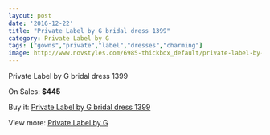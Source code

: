 ```yaml
---
layout: post
date: '2016-12-22'
title: "Private Label by G bridal dress 1399"
category: Private Label by G
tags: ["gowns","private","label","dresses","charming"]
image: http://www.novstyles.com/6985-thickbox_default/private-label-by-g-bridal-dress-1399.jpg
---
```

Private Label by G bridal dress 1399

On Sales: **$445**
<a href="https://www.novstyles.com/en/private-label-by-g/4684-private-label-by-g-bridal-dress-1399.html"><amp-img layout="responsive" width="600" height="600" src="//www.novstyles.com/6985-thickbox_default/private-label-by-g-bridal-dress-1399.jpg" alt="Private Label by G bridal dress 1399 0" /></a>

Buy it: [Private Label by G bridal dress 1399](https://www.novstyles.com/en/private-label-by-g/4684-private-label-by-g-bridal-dress-1399.html "Private Label by G bridal dress 1399")

View more: [Private Label by G](https://www.novstyles.com/en/29-private-label-by-g "Private Label by G")